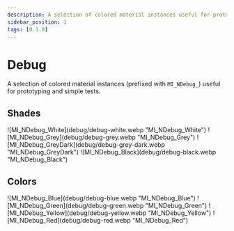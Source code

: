 ```yaml
---
description: A selection of colored material instances useful for prototyping and simple tests. 
sidebar_position: 1
tags: [0.1.0]
---
```


# Debug

A selection of colored material instances (prefixed with `MI_NDebug_`) useful for prototyping and simple tests. 

## Shades

<div class="image-thumbnails">
![MI_NDebug_White](debug/debug-white.webp "MI_NDebug_White")
![MI_NDebug_Grey](debug/debug-grey.webp "MI_NDebug_Grey")
![MI_NDebug_GreyDark](debug/debug-grey-dark.webp "MI_NDebug_GreyDark")
![MI_NDebug_Black](debug/debug-black.webp "MI_NDebug_Black")
</div>

## Colors

<div class="image-thumbnails">
![MI_NDebug_Blue](debug/debug-blue.webp "MI_NDebug_Blue")
![MI_NDebug_Green](debug/debug-green.webp "MI_NDebug_Green")
![MI_NDebug_Yellow](debug/debug-yellow.webp "MI_NDebug_Yellow")
![MI_NDebug_Red](debug/debug-red.webp "MI_NDebug_Red")
</div>